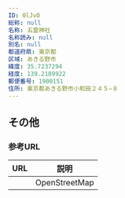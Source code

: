 ```yaml
---
ID: 0lJvO
総称: null
名称: 五霊神社
名称読み: null
別名: null
都道府県: 東京都
区域: あきる野市
緯度: 35.7237294
経度: 139.2189922
郵便番号: 1900151
住所: 東京都あきる野市小和田２４５−８
---
```


## その他

### 参考URL

| URL | 説明          |
| --- | ------------- |
|     | OpenStreetMap |
